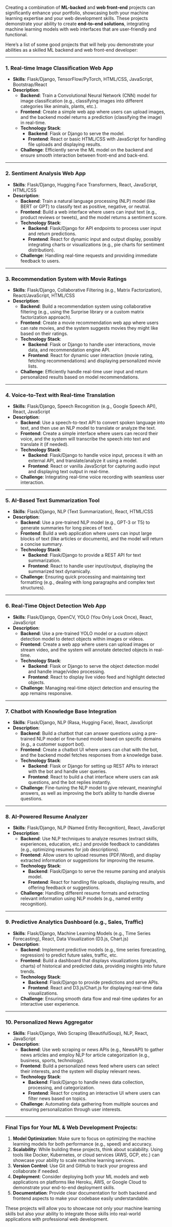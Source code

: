 Creating a combination of **ML-backed** and **web front-end** projects can significantly enhance your portfolio, showcasing both your machine learning expertise and your web development skills. These projects demonstrate your ability to create **end-to-end solutions**, integrating machine learning models with web interfaces that are user-friendly and functional.

Here’s a list of some good projects that will help you demonstrate your abilities as a skilled ML backend and web front-end developer:

---

### 1. **Real-time Image Classification Web App**
   - **Skills**: Flask/Django, TensorFlow/PyTorch, HTML/CSS, JavaScript, Bootstrap/React
   - **Description**: 
     - **Backend**: Train a Convolutional Neural Network (CNN) model for image classification (e.g., classifying images into different categories like animals, plants, etc.).
     - **Frontend**: Create a simple web app where users can upload images, and the backend model returns a prediction (classifying the image) in real-time.
     - **Technology Stack**: 
       - **Backend**: Flask or Django to serve the model.
       - **Frontend**: React or basic HTML/CSS with JavaScript for handling file uploads and displaying results.
     - **Challenge**: Efficiently serve the ML model on the backend and ensure smooth interaction between front-end and back-end.

---

### 2. **Sentiment Analysis Web App**
   - **Skills**: Flask/Django, Hugging Face Transformers, React, JavaScript, HTML/CSS
   - **Description**: 
     - **Backend**: Train a natural language processing (NLP) model (like BERT or GPT) to classify text as positive, negative, or neutral.
     - **Frontend**: Build a web interface where users can input text (e.g., product reviews or tweets), and the model returns a sentiment score.
     - **Technology Stack**: 
       - **Backend**: Flask/Django for API endpoints to process user input and return predictions.
       - **Frontend**: React for dynamic input and output display, possibly integrating charts or visualizations (e.g., pie charts for sentiment distribution).
     - **Challenge**: Handling real-time requests and providing immediate feedback to users.

---

### 3. **Recommendation System with Movie Ratings**
   - **Skills**: Flask/Django, Collaborative Filtering (e.g., Matrix Factorization), React/JavaScript, HTML/CSS
   - **Description**: 
     - **Backend**: Build a recommendation system using collaborative filtering (e.g., using the Surprise library or a custom matrix factorization approach).
     - **Frontend**: Create a movie recommendation web app where users can rate movies, and the system suggests movies they might like based on their ratings.
     - **Technology Stack**: 
       - **Backend**: Flask or Django to handle user interactions, movie data, and recommendation engine API.
       - **Frontend**: React for dynamic user interaction (movie rating, fetching recommendations) and displaying personalized movie lists.
     - **Challenge**: Efficiently handle real-time user input and return personalized results based on model recommendations.

---

### 4. **Voice-to-Text with Real-time Translation**
   - **Skills**: Flask/Django, Speech Recognition (e.g., Google Speech API), React, JavaScript
   - **Description**: 
     - **Backend**: Use a speech-to-text API to convert spoken language into text, and then use an NLP model to translate or analyze the text.
     - **Frontend**: Create a simple interface where users can record their voice, and the system will transcribe the speech into text and translate it (if needed).
     - **Technology Stack**: 
       - **Backend**: Flask/Django to handle voice input, process it with an external API, and translate/analyze it using a model.
       - **Frontend**: React or vanilla JavaScript for capturing audio input and displaying text output in real-time.
     - **Challenge**: Integrating real-time voice recording with seamless user interaction.

---

### 5. **AI-Based Text Summarization Tool**
   - **Skills**: Flask/Django, NLP (Text Summarization), React, HTML/CSS
   - **Description**: 
     - **Backend**: Use a pre-trained NLP model (e.g., GPT-3 or T5) to generate summaries for long pieces of text.
     - **Frontend**: Build a web application where users can input large blocks of text (like articles or documents), and the model will return a concise summary.
     - **Technology Stack**: 
       - **Backend**: Flask/Django to provide a REST API for text summarization.
       - **Frontend**: React to handle user input/output, displaying the summarized text dynamically.
     - **Challenge**: Ensuring quick processing and maintaining text formatting (e.g., dealing with long paragraphs and complex text structures).

---

### 6. **Real-Time Object Detection Web App**
   - **Skills**: Flask/Django, OpenCV, YOLO (You Only Look Once), React, JavaScript
   - **Description**: 
     - **Backend**: Use a pre-trained YOLO model or a custom object detection model to detect objects within images or videos.
     - **Frontend**: Create a web app where users can upload images or stream video, and the system will annotate detected objects in real-time.
     - **Technology Stack**: 
       - **Backend**: Flask or Django to serve the object detection model and handle image/video processing.
       - **Frontend**: React to display live video feed and highlight detected objects.
     - **Challenge**: Managing real-time object detection and ensuring the app remains responsive.

---

### 7. **Chatbot with Knowledge Base Integration**
   - **Skills**: Flask/Django, NLP (Rasa, Hugging Face), React, JavaScript
   - **Description**: 
     - **Backend**: Build a chatbot that can answer questions using a pre-trained NLP model or fine-tuned model based on specific domains (e.g., a customer support bot).
     - **Frontend**: Create a chatbot UI where users can chat with the bot, and the backend model fetches responses from a knowledge base.
     - **Technology Stack**: 
       - **Backend**: Flask or Django for setting up REST APIs to interact with the bot and handle user queries.
       - **Frontend**: React to build a chat interface where users can ask questions, and the bot replies instantly.
     - **Challenge**: Fine-tuning the NLP model to give relevant, meaningful answers, as well as improving the bot’s ability to handle diverse questions.

---

### 8. **AI-Powered Resume Analyzer**
   - **Skills**: Flask/Django, NLP (Named Entity Recognition), React, JavaScript
   - **Description**: 
     - **Backend**: Use NLP techniques to analyze resumes (extract skills, experiences, education, etc.) and provide feedback to candidates (e.g., optimizing resumes for job descriptions).
     - **Frontend**: Allow users to upload resumes (PDF/Word), and display extracted information or suggestions for improving the resume.
     - **Technology Stack**: 
       - **Backend**: Flask/Django to serve the resume parsing and analysis model.
       - **Frontend**: React for handling file uploads, displaying results, and offering feedback or suggestions.
     - **Challenge**: Handling different resume formats and extracting relevant information using NLP models (e.g., named entity recognition).

---

### 9. **Predictive Analytics Dashboard (e.g., Sales, Traffic)**
   - **Skills**: Flask/Django, Machine Learning Models (e.g., Time Series Forecasting), React, Data Visualization (D3.js, Chart.js)
   - **Description**: 
     - **Backend**: Implement predictive models (e.g., time series forecasting, regression) to predict future sales, traffic, etc.
     - **Frontend**: Build a dashboard that displays visualizations (graphs, charts) of historical and predicted data, providing insights into future trends.
     - **Technology Stack**: 
       - **Backend**: Flask/Django to provide predictions and serve APIs.
       - **Frontend**: React and D3.js/Chart.js for displaying real-time data visualizations.
     - **Challenge**: Ensuring smooth data flow and real-time updates for an interactive user experience.

---

### 10. **Personalized News Aggregator**
   - **Skills**: Flask/Django, Web Scraping (BeautifulSoup), NLP, React, JavaScript
   - **Description**: 
     - **Backend**: Use web scraping or news APIs (e.g., NewsAPI) to gather news articles and employ NLP for article categorization (e.g., business, sports, technology).
     - **Frontend**: Build a personalized news feed where users can select their interests, and the system will display relevant news.
     - **Technology Stack**: 
       - **Backend**: Flask/Django to handle news data collection, processing, and categorization.
       - **Frontend**: React for creating an interactive UI where users can filter news based on topics.
     - **Challenge**: Automating data gathering from multiple sources and ensuring personalization through user interests.

---

### Final Tips for Your ML & Web Development Projects:
1. **Model Optimization**: Make sure to focus on optimizing the machine learning models for both performance (e.g., speed) and accuracy.
2. **Scalability**: While building these projects, think about scalability. Using tools like Docker, Kubernetes, or cloud services (AWS, GCP, etc.) can showcase your ability to scale machine learning services.
3. **Version Control**: Use Git and GitHub to track your progress and collaborate if needed. 
4. **Deployment**: Consider deploying both your ML models and web applications on platforms like Heroku, AWS, or Google Cloud to demonstrate your end-to-end deployment skills.
5. **Documentation**: Provide clear documentation for both backend and frontend aspects to make your codebase easily understandable.

These projects will allow you to showcase not only your machine learning skills but also your ability to integrate those skills into real-world applications with professional web development.
